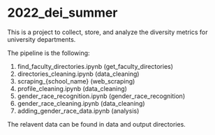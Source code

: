 # 2022_dei_summer

This is a project to collect, store, and analyze the diversity metrics for university departments.

The pipeline is the following:
1. find_faculty_directories.ipynb (get_faculty_directories)
2. directories_cleaning.ipynb (data_cleaning)
3. scraping_{school_name} (web_scraping)
4. profile_cleaning.ipynb (data_cleaning)
5. gender_race_recognition.ipynb (gender_race_recognition)
6. gender_race_cleaning.ipynb (data_cleaning)
7. adding_gender_race_data.ipynb (analysis)

The relavent data can be found in data and output directories.